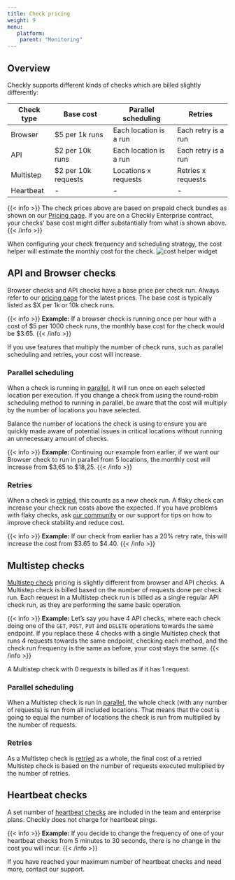 ```yaml
---
title: Check pricing
weight: 9
menu:
   platform:
    parent: "Monitoring"
---
```


## Overview

Checkly supports different kinds of checks which are billed slightly differently:

| Check type | Base cost          | Parallel scheduling    | Retries             |
|------------|--------------------|------------------------|---------------------|
| Browser    | $5 per 1k runs     | Each location is a run | Each retry is a run |
| API        | $2 per 10k runs    | Each location is a run | Each retry is a run |
| Multistep  | $2 per 10k requests| Locations x requests   | Retries x requests  |
| Heartbeat  | -                  | -                      | -                   |

{{< info >}}
The check prices above are based on prepaid check bundles as shown on our [Pricing page](https://www.checklyhq.com/pricing/). If you are on a Checkly Enterprise contract, your checks' base cost might differ substantially from what is shown above.
{{< /info >}}

When configuring your check frequency and scheduling strategy, the cost helper will estimate the monthly cost for the check.
<img class="screenshot-partial" alt="cost helper widget" src="/docs/images/monitoring/price-helper.png"/>


## API and Browser checks

Browser checks and API checks have a base price per check run. Always refer to our [pricing page](https://www.checklyhq.com/pricing/) for the latest prices. The base cost is typically listed as $X per 1k or 10k check runs.

{{< info >}}
**Example:** If a browser check is running once per hour with a cost of $5 per 1000 check runs, the monthly base cost for the check would be $3.65.
{{< /info >}}

If you use features that multiply the number of check runs, such as parallel scheduling and retries, your cost will increase.

### Parallel scheduling

When a check is running in [parallel](/docs/monitoring/global-locations/#parallel), it will run once on each selected location per execution. If you change a check from using the round-robin scheduling method to running in parallel, be aware that the cost will multiply by the number of locations you have selected.

Balance the number of locations the check is using to ensure you are quickly made aware of potential issues in critical locations without running an unnecessary amount of checks.

{{< info >}}
**Example:** Continuing our example from earlier, if we want our Browser check to run in parallel from 5 locations, the monthly cost will increase from $3,65 to $18,25.
{{< /info >}}

### Retries

When a check is [retried](/docs/alerting-and-retries/retries/), this counts as a new check run. A flaky check can increase your check run costs above the expected. If you have problems with flaky checks, ask [our community](https://www.checklyhq.com/slack/) or our support for tips on how to improve check stability and reduce cost.

{{< info >}}
**Example:** If our check from earlier has a 20% retry rate, this will increase the cost from $3.65 to $4.40.
{{< /info >}}

## Multistep checks

[Multistep check](/docs/multistep-checks/) pricing is slightly different from browser and API checks. A Multistep check is billed based on the number of requests done per check run. Each request in a Multistep check run is billed as a single regular API check run, as they are performing the same basic operation. 

{{< info >}}
**Example:** Let’s say you have 4 API checks, where each check doing one of the `GET`, `POST`, `PUT` and `DELETE` operations towards the same endpoint. If you replace these 4 checks with a single Multistep check that runs 4 requests towards the same endpoint, checking each method, and the check run frequency is the same as before, your cost stays the same.
{{< /info >}}

A Multistep check with 0 requests is billed as if it has 1 request.

### Parallel scheduling 

When a Multistep check is run in [parallel](/docs/monitoring/global-locations/#parallel), the whole check (with any number of requests) is run from all included locations. That means that the cost is going to equal the number of locations the check is run from multiplied by the number of requests.

### Retries

As a Multistep check is [retried](/docs/alerting-and-retries/retries/) as a whole, the final cost of a retried Multistep check is based on the number of requests executed multiplied by the number of retries.

## Heartbeat checks

A set number of [heartbeat checks](/docs/heartbeat-checks/) are included in the team and enterprise plans. Checkly does not charge for heartbeat pings. 

{{< info >}}
**Example:** If you decide to change the frequency of one of your heartbeat checks from 5 minutes to 30 seconds, there is no change in the cost you will incur.
{{< /info >}}

If you have reached your maximum number of heartbeat checks and need more, contact our support.